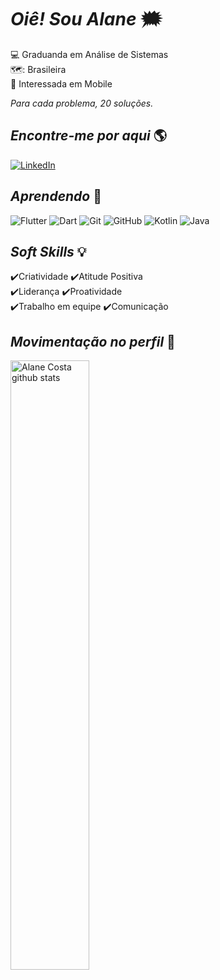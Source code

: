 # *Oiê!* *Sou Alane*  :right_anger_bubble:
💻	Graduanda em Análise de Sistemas     
🗺️: Brasileira        
 :iphone:	 Interessada em Mobile

 *Para cada problema, 20 soluções.*  

## *Encontre-me por aqui*  :earth_americas:
[![LinkedIn](https://img.shields.io/badge/LinkedIn-000?style=for-the-badge&logo=linkedin&logoColor=0E76A8)](https://www.linkedin.com/in/AlaneCostaC/) 


## *Aprendendo*  🧠
![Flutter](https://img.shields.io/badge/Flutter-000?style=for-the-badge&logo=flutter) ![Dart](https://img.shields.io/badge/Dart-000?style=for-the-badge&logo=dart) ![Git](https://img.shields.io/badge/Git-000?style=for-the-badge&logo=git) ![GitHub](https://img.shields.io/badge/GitHub-000?style=for-the-badge&logo=github) ![Kotlin](https://img.shields.io/badge/Kotlin-000?style=for-the-badge&logo=kotlin) ![Java](https://img.shields.io/badge/java-000?style=for-the-badge&logo=java)


## *Soft Skills* 💡
✔️Criatividade   ✔️Atitude Positiva   
✔️Liderança   ✔️Proatividade   
✔️Trabalho em equipe  ✔️Comunicação

## *Movimentação no perfil* 🥇

<a href="https://github.com/vinnyfs89">
    <img width="50%" align="left" width="50%" alt="Alane Costa github stats" src="https://github-readme-stats.vercel.app/api?username=AlaneCosta&show_icons=true&hide_border=true" />
</a>










